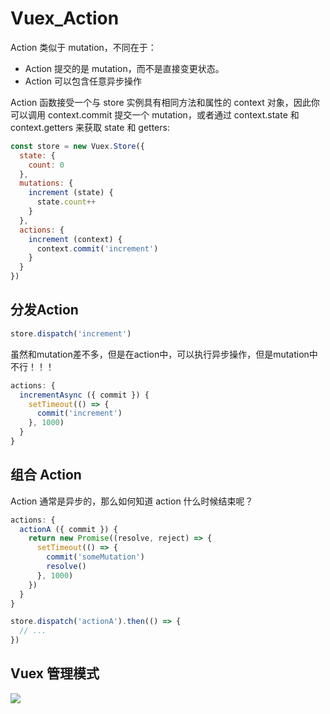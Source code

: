 # Vuex_Action

Action 类似于 mutation，不同在于：

- Action 提交的是 mutation，而不是直接变更状态。
- Action 可以包含任意异步操作

Action 函数接受一个与 store 实例具有相同方法和属性的 context 对象，因此你可以调用 context.commit 提交一个 mutation，或者通过 context.state 和 context.getters 来获取 state 和 getters:

```js
const store = new Vuex.Store({
  state: {
    count: 0
  },
  mutations: {
    increment (state) {
      state.count++
    }
  },
  actions: {
    increment (context) {
      context.commit('increment')
    }
  }
})
```

## 分发Action

```js
store.dispatch('increment')
```

虽然和mutation差不多，但是在action中，可以执行异步操作，但是mutation中不行！！！

```js
actions: {
  incrementAsync ({ commit }) {
    setTimeout(() => {
      commit('increment')
    }, 1000)
  }
}
```


## 组合 Action

Action 通常是异步的，那么如何知道 action 什么时候结束呢？

```js
actions: {
  actionA ({ commit }) {
    return new Promise((resolve, reject) => {
      setTimeout(() => {
        commit('someMutation')
        resolve()
      }, 1000)
    })
  }
}
```

```js
store.dispatch('actionA').then(() => {
  // ...
})
```

## Vuex 管理模式

![](https://vuex.vuejs.org/vuex.png)